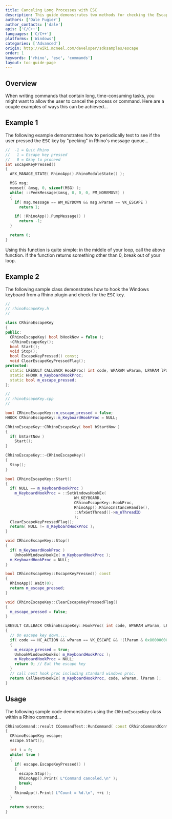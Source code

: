 ```yaml
---
title: Canceling Long Processes with ESC
description: This guide demonstrates two methods for checking the Escape key.
authors: ['Dale Fugier']
author_contacts: ['dale']
apis: ['C/C++']
languages: ['C/C++']
platforms: ['Windows']
categories: ['Advanced']
origin: http://wiki.mcneel.com/developer/sdksamples/escape
order: 1
keywords: ['rhino', 'esc', 'commands']
layout: toc-guide-page
---
```


 
## Overview

When writing commands that contain long, time-consuming tasks, you might want to allow the user to cancel the process or command.  Here are a couple examples of ways this can be achieved...

## Example 1

The following example demonstrates how to periodically test to see if the user pressed the <kbd>ESC</kbd> key by "peeking" in Rhino's message queue...

```cpp
//  -1 = Quit Rhino
//   1 = Escape key pressed
//   0 = Okay to proceed
int EscapeKeyPressed()
{
  AFX_MANAGE_STATE( RhinoApp().RhinoModuleState() );

  MSG msg;
  memset( &msg, 0, sizeof(MSG) );
  while( ::PeekMessage(&msg, 0, 0, 0, PM_NOREMOVE) )
  {
    if( msg.message == WM_KEYDOWN && msg.wParam == VK_ESCAPE )
      return 1;

    if( !RhinoApp().PumpMessage() )
      return -1;
  }

  return 0;
}
```

Using this function is quite simple: in the middle of your loop, call the above function.  If the function returns something other than 0, break out of your loop.

## Example 2

The following sample class demonstrates how to hook the Windows keyboard from a Rhino plugin and check for the <kbd>ESC</kbd> key.

```cpp
//
// rhinoEscapeKey.h
//

class CRhinoEscapeKey
{
public:
  CRhinoEscapeKey( bool bHookNow = false );
  ~CRhinoEscapeKey();
  bool Start();
  void Stop();
  bool EscapeKeyPressed() const;
  void ClearEscapeKeyPressedFlag();
protected:
  static LRESULT CALLBACK HookProc( int code, WPARAM wParam, LPARAM lParam );
  static HHOOK m_KeyboardHookProc;
  static bool m_escape_pressed;
};

//
// rhinoEscapeKey.cpp
//

bool CRhinoEscapeKey::m_escape_pressed = false;
HHOOK CRhinoEscapeKey::m_KeyboardHookProc = NULL;

CRhinoEscapeKey::CRhinoEscapeKey( bool bStartNow )
{
  if( bStartNow )
    Start();
}

CRhinoEscapeKey::~CRhinoEscapeKey()
{
  Stop();
}

bool CRhinoEscapeKey::Start()
{
  if( NULL == m_KeyboardHookProc )
    m_KeyboardHookProc = ::SetWindowsHookEx(
                              WH_KEYBOARD,
                              CRhinoEscapeKey::HookProc,
                              RhinoApp().RhinoInstanceHandle(),
                              ::AfxGetThread()->m_nThreadID
                              );
  ClearEscapeKeyPressedFlag();
  return( NULL != m_KeyboardHookProc );
}

void CRhinoEscapeKey::Stop()
{
  if( m_KeyboardHookProc )
    UnhookWindowsHookEx( m_KeyboardHookProc );
  m_KeyboardHookProc = NULL;
}

bool CRhinoEscapeKey::EscapeKeyPressed() const
{
  RhinoApp().Wait(0);
  return m_escape_pressed;
}

void CRhinoEscapeKey::ClearEscapeKeyPressedFlag()
{
  m_escape_pressed = false;
}

LRESULT CALLBACK CRhinoEscapeKey::HookProc( int code, WPARAM wParam, LPARAM lParam )
{
  // On escape key down....
  if( code == HC_ACTION && wParam == VK_ESCAPE && !(lParam & 0x80000000) )
  {
    m_escape_pressed = true;
    UnhookWindowsHookEx( m_KeyboardHookProc );
    m_KeyboardHookProc = NULL;
    return 0; // Eat the escape key
  }
  // call next hook proc including standard windows proc.
  return CallNextHookEx( m_KeyboardHookProc, code, wParam, lParam );
}
```

## Usage

The following sample code demonstrates using the `CRhinoEscapeKey` class within a Rhino command...

```cpp
CRhinoCommand::result CCommandTest::RunCommand( const CRhinoCommandContext& context )
{
  CRhinoEscapeKey escape;
  escape.Start();

  int i = 0;
  while( true )
  {
    if( escape.EscapeKeyPressed() )
    {
      escape.Stop();
      RhinoApp().Print( L"Command canceled.\n" );
      break;
    }
    RhinoApp().Print( L"Count = %d.\n", ++i );
  }

  return success;
}
```
